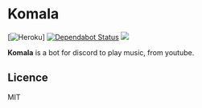# Komala
[![Heroku](http://heroku-badge.herokuapp.com/?app=komala&style=flat&svg=1&root=index.html)]
[![Dependabot Status](https://api.dependabot.com/badges/status?host=github&repo=sWallyx/Komala)](https://dependabot.com)
![](https://cdn.bulbagarden.net/upload/7/7d/775Komala.png)

__Komala__ is a bot for discord to play music, from youtube.

## Licence
MIT

